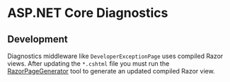 ASP.NET Core Diagnostics
===

## Development

Diagnostics middleware like `DeveloperExceptionPage` uses compiled Razor views. After updating the `*.cshtml` file you must run the [RazorPageGenerator](https://github.com/aspnet/AspNetCore-Tooling/tree/master/src/Razor/src/RazorPageGenerator) tool to generate an updated compiled Razor view.